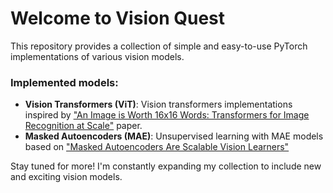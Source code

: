 # Welcome to Vision Quest
This repository provides a collection of simple and easy-to-use PyTorch implementations of various vision models.

### Implemented models:

* **Vision Transformers (ViT)**: Vision transformers implementations inspired by ["An Image is Worth 16x16 Words: Transformers for Image Recognition at Scale"](https://arxiv.org/abs/2010.11929) paper.
* **Masked Autoencoders (MAE)**: Unsupervised learning with MAE models based on ["Masked Autoencoders Are Scalable Vision Learners"](https://arxiv.org/abs/2111.06377)

Stay tuned for more! I'm constantly expanding my collection to include new and exciting vision models.
